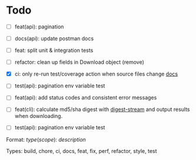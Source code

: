 # Todo

- [ ] feat(api): pagination
- [ ] docs(api): update postman docs
- [ ] feat: split unit & integration tests 
- [ ] refactor: clean up fields in Download object (remove)
- [x] ci: only re-run test/coverage action when source files change [docs](https://docs.github.com/en/free-pro-team@latest/actions/reference/workflow-syntax-for-github-actions#onpushpull_requestpaths)
- [ ] test(api): pagination env variable test
- [ ] feat(api): add status codes and consistent error messages
- [ ] feat(cli): calculate md5/sha digest with [digest-stream](https://github.com/jeffbski/digest-stream) and output results when downloading.
- [ ] test(api): pagination env variable test


Format: *type*(*scope*): *description*

Types: build, chore, ci, docs, feat, fix, perf, refactor, style, test